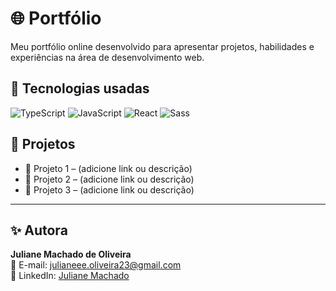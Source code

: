 # 🌐 Portfólio

Meu portfólio online desenvolvido para apresentar projetos, habilidades e experiências na área de desenvolvimento web.
## 🚀 Tecnologias usadas
![TypeScript](https://img.shields.io/badge/TypeScript-3178C6?style=for-the-badge&logo=typescript&logoColor=white)
![JavaScript](https://img.shields.io/badge/JavaScript-F7DF1E?style=for-the-badge&logo=javascript&logoColor=black)
![React](https://img.shields.io/badge/React-61DAFB?style=for-the-badge&logo=react&logoColor=black)
![Sass](https://img.shields.io/badge/Sass-CC6699?style=for-the-badge&logo=sass&logoColor=white)


## 💼 Projetos
- 🔗 Projeto 1 – (adicione link ou descrição)
- 🔗 Projeto 2 – (adicione link ou descrição)
- 🔗 Projeto 3 – (adicione link ou descrição)

---

## ✨ Autora
**Juliane Machado de Oliveira**  
📧 E-mail: julianeee.oliveira23@gmail.com  
🔗 LinkedIn: [Juliane Machado](https://www.linkedin.com/in/juliane-machado-64a113236)

